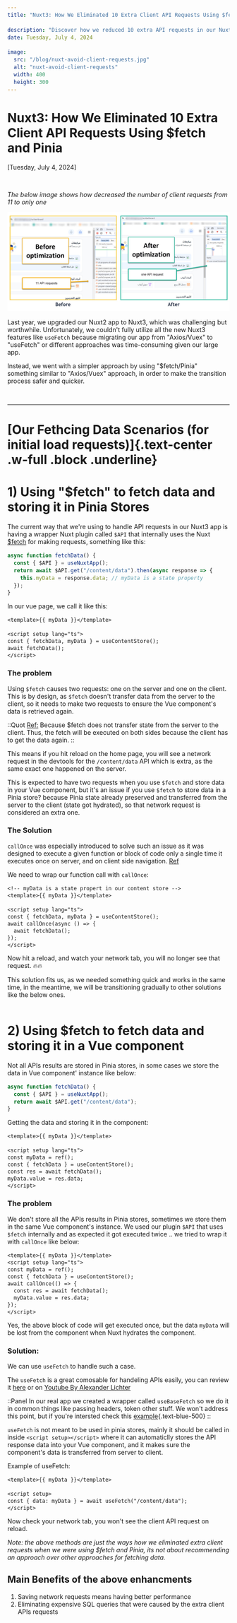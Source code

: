 ```yaml
---
title: "Nuxt3: How We Eliminated 10 Extra Client API Requests Using $fetch and Pinia"

description: "Discover how we reduced 10 extra API requests in our Nuxt3 app by using $fetch and Pinia. Learn our approach and solutions"
date: Tuesday, July 4, 2024

image:
  src: "/blog/nuxt-avoid-client-requests.jpg"
  alt: "nuxt-avoid-client-requests"
  width: 400
  height: 300
---
```


# Nuxt3: How We Eliminated 10 Extra Client API Requests Using $fetch and Pinia

[Tuesday, July 4, 2024]

<br>

_The below image shows how decreased the number of client requests from 11 to only one_

![nuxt-avoid-client-requests](/blog/nuxt-avoid-client-requests.jpg)

Last year, we upgraded our Nuxt2 app to Nuxt3, which was challenging but worthwhile. Unfortunately, we couldn't fully utilize all the new Nuxt3 features like `useFetch` because migrating our app from "Axios/Vuex" to "useFetch" or different approaches was time-consuming given our large app.

Instead, we went with a simpler approach by using "$fetch/Pinia" something similar to "Axios/Vuex" approach, in order to make the transition process safer and quicker.

<br>
<hr>

# [Our Fethcing Data Scenarios (for initial load requests)]{.text-center .w-full .block .underline}

# 1) Using "$fetch" to fetch data and storing it in Pinia Stores

The current way that we're using to handle API requests in our Nuxt3 app is having a wrapper Nuxt plugin called `$API` that internally uses the Nuxt [$fetch](https://nuxt.com/docs/api/utils/dollarfetch) for making requests, something like this:

```js [stores/data.ts]
async function fetchData() {
  const { $API } = useNuxtApp();
  return await $API.get("/content/data").then(async response => {
    this.myData = response.data; // myData is a state property
  });
}
```

In our vue page, we call it like this:

```vue [pages/home.vue]
<template>{{ myData }}</template>

<script setup lang="ts">
const { fetchData, myData } = useContentStore();
await fetchData();
</script>
```

### The problem

Using `$fetch` causes two requests: one on the server and one on the client. This is by design, as `$fetch` doesn't transfer data from the server to the client, so it needs to make two requests to ensure the Vue component's data is retrieved again.

::Quot
[Ref:](https://nuxt.com/docs/api/utils/dollarfetch)
Because $fetch does not transfer state from the server to the client. Thus, the fetch will be executed on both sides because the client has to get the data again.
::

This means if you hit reload on the home page, you will see a network request in the devtools for the `/content/data` API which is extra, as the same exact one happened on the server.

This is expected to have two requests when you use `$fetch` and store data in your Vue component, but it's an issue if you use `$fetch` to store data in a Pinia store? because Pinia state already preserved and transferred from the server to the client (state got hydrated), so that network request is considered an extra one.

### The Solution

`callOnce` was especially introduced to solve such an issue as it was designed to execute a given function or block of code only a single time it executes once on server, and on client side navigation. [Ref](https://github.com/nuxt/nuxt/pull/24787)

We need to wrap our function call with `callOnce`:

```vue [pages/home.vue]
<!-- myData is a state propert in our content store -->
<template>{{ myData }}</template>

<script setup lang="ts">
const { fetchData, myData } = useContentStore();
await callOnce(async () => {
  await fetchData();
});
</script>
```

Now hit a reload, and watch your network tab, you will no longer see that request. 🔥🔥

This solution fits us, as we needed something quick and works in the same time, in the meantime, we will be transitioning gradually to other solutions like the below ones.
<br><br>

# 2) Using $fetch to fetch data and storing it in a Vue component

Not all APIs results are stored in Pinia stores, in some cases we store the data in Vue component' instance like below:

```js [stores/data.ts]
async function fetchData() {
  const { $API } = useNuxtApp();
  return await $API.get("/content/data");
}
```

Getting the data and storing it in the component:

```vue [home.vue]
<template>{{ myData }}</template>

<script setup lang="ts">
const myData = ref();
const { fetchData } = useContentStore();
const res = await fetchData();
myData.value = res.data;
</script>
```

### The problem

We don't store all the APIs results in Pinia stores, sometimes we store them in the same Vue component's instance. We used our plugin `$API` that uses `$fetch` internally and as expected it got executed twice .. we tried to wrap it with `callOnce` like below:

```vue [home.vue]
<template>{{ myData }}</template>
<script setup lang="ts">
const myData = ref();
const { fetchData } = useContentStore();
await callOnce(() => {
  const res = await fetchData();
  myData.value = res.data;
});
</script>
```

Yes, the above block of code will get executed once, but the data `myData` will be lost from the component when Nuxt hydrates the component.

### Solution:

We can use `useFetch` to handle such a case.

The `useFetch` is a great comosable for handeling APIs easily, you can review it [here](https://nuxt.com/docs/api/composables/use-fetch) or on [Youtube By Alexander Lichter](https://www.youtube.com/watch?v=njsGVmcWviY&t=2s)

::Panel
In our real app we created a wrapper called `useBaseFetch` so we do it in common things like passing headers, token other stuff. We won't address this point, but if you're intersted check this [example](https://gist.github.com/zuramai/784dd7c14ca6c4090ba6f00c93bb0a29){.text-blue-500}
::

`useFetch` is not meant to be used in pinia stores, mainly it should be called in inside `<script setup></script>` where it can automaticlly stores the API response data into your Vue component, and it makes sure the component's data is transferred from server to client.

Example of useFetch:

```vue [pages/home.vue]
<template>{{ myData }}</template>

<script setup>
const { data: myData } = await useFetch("/content/data");
</script>
```

Now check your network tab, you won't see the client API request on reload.

_Note: the above methods are just the ways how we eliminated extra client requests when we were using $fetch and Pinia, its not about recommending an approach over other approaches for fetching data._

## Main Benefits of the above enhancments

1. Saving network requests means having better performance
2. Eliminating expensive SQL queries that were caused by the extra client APIs requests

<br>
